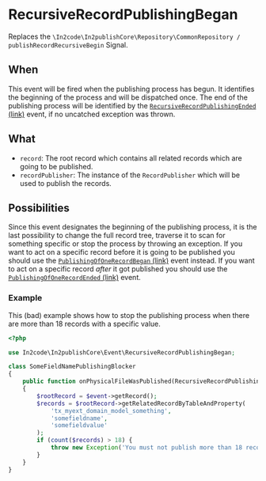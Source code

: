 # RecursiveRecordPublishingBegan

Replaces the `\In2code\In2publishCore\Repository\CommonRepository / publishRecordRecursiveBegin` Signal.

## When

This event will be fired when the publishing process has begun. It identifies the beginning of the process and will be
dispatched once. The end of the publishing process will be identified by the
[`RecursiveRecordPublishingEnded` (link)](RecursiveRecordPublishingEnded.md) event, if no uncatched exception was
thrown.

## What

* `record`: The root record which contains all related records which are going to be published.
* `recordPublisher`: The instance of the `RecordPublisher` which will be used to publish the records.

## Possibilities

Since this event designates the beginning of the publishing process, it is the last possibility to change the full
record tree, traverse it to scan for something specific or stop the process by throwing an exception. If you want to act
on a specific record before it is going to be published you should use the
[`PublishingOfOneRecordBegan` (link)](PublishingOfOneRecordBegan.md) event instead. If you want to act on a specific
record _after_ it got published you should use the [`PublishingOfOneRecordEnded` (link)](PublishingOfOneRecordEnded.md)
event.

### Example

This (bad) example shows how to stop the publishing process when there are more than 18 records with a specific value.

```php
<?php

use In2code\In2publishCore\Event\RecursiveRecordPublishingBegan;

class SomeFieldNamePublishingBlocker
{
    public function onPhysicalFileWasPublished(RecursiveRecordPublishingBegan $event): void
    {
        $rootRecord = $event->getRecord();
        $records = $rootRecord->getRelatedRecordByTableAndProperty(
            'tx_myext_domain_model_something',
            'somefieldname',
            'somefieldvalue'
        );
        if (count($records) > 18) {
            throw new Exception('You must not publish more than 18 records which have "somefieldvalue"');
        }
    }
}

```
